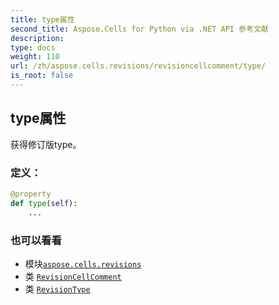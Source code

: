 ```yaml
---
title: type属性
second_title: Aspose.Cells for Python via .NET API 参考文献
description:
type: docs
weight: 110
url: /zh/aspose.cells.revisions/revisioncellcomment/type/
is_root: false
---
```

## type属性

获得修订版type。
### 定义：
```python
@property
def type(self):
    ...
```

### 也可以看看
* 模块[`aspose.cells.revisions`](../../)
* 类 [`RevisionCellComment`](/cells/python-net/zh/aspose.cells.revisions/revisioncellcomment)
* 类 [`RevisionType`](/cells/python-net/zh/aspose.cells.revisions/revisiontype)
